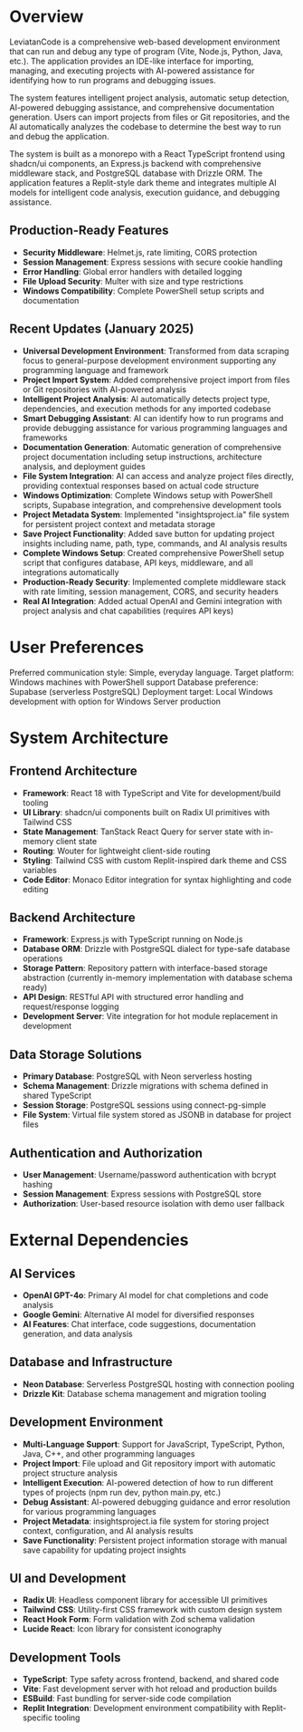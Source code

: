 # Overview

LeviatanCode is a comprehensive web-based development environment that can run and debug any type of program (Vite, Node.js, Python, Java, etc.). The application provides an IDE-like interface for importing, managing, and executing projects with AI-powered assistance for identifying how to run programs and debugging issues.

The system features intelligent project analysis, automatic setup detection, AI-powered debugging assistance, and comprehensive documentation generation. Users can import projects from files or Git repositories, and the AI automatically analyzes the codebase to determine the best way to run and debug the application.

The system is built as a monorepo with a React TypeScript frontend using shadcn/ui components, an Express.js backend with comprehensive middleware stack, and PostgreSQL database with Drizzle ORM. The application features a Replit-style dark theme and integrates multiple AI models for intelligent code analysis, execution guidance, and debugging assistance.

## Production-Ready Features
- **Security Middleware**: Helmet.js, rate limiting, CORS protection
- **Session Management**: Express sessions with secure cookie handling  
- **Error Handling**: Global error handlers with detailed logging
- **File Upload Security**: Multer with size and type restrictions
- **Windows Compatibility**: Complete PowerShell setup scripts and documentation

## Recent Updates (January 2025)

- **Universal Development Environment**: Transformed from data scraping focus to general-purpose development environment supporting any programming language and framework
- **Project Import System**: Added comprehensive project import from files or Git repositories with AI-powered analysis
- **Intelligent Project Analysis**: AI automatically detects project type, dependencies, and execution methods for any imported codebase
- **Smart Debugging Assistant**: AI can identify how to run programs and provide debugging assistance for various programming languages and frameworks
- **Documentation Generation**: Automatic generation of comprehensive project documentation including setup instructions, architecture analysis, and deployment guides
- **File System Integration**: AI can access and analyze project files directly, providing contextual responses based on actual code structure
- **Windows Optimization**: Complete Windows setup with PowerShell scripts, Supabase integration, and comprehensive development tools
- **Project Metadata System**: Implemented "insightsproject.ia" file system for persistent project context and metadata storage
- **Save Project Functionality**: Added save button for updating project insights including name, path, type, commands, and AI analysis results
- **Complete Windows Setup**: Created comprehensive PowerShell setup script that configures database, API keys, middleware, and all integrations automatically
- **Production-Ready Security**: Implemented complete middleware stack with rate limiting, session management, CORS, and security headers
- **Real AI Integration**: Added actual OpenAI and Gemini integration with project analysis and chat capabilities (requires API keys)

# User Preferences

Preferred communication style: Simple, everyday language.
Target platform: Windows machines with PowerShell support
Database preference: Supabase (serverless PostgreSQL)
Deployment target: Local Windows development with option for Windows Server production

# System Architecture

## Frontend Architecture
- **Framework**: React 18 with TypeScript and Vite for development/build tooling
- **UI Library**: shadcn/ui components built on Radix UI primitives with Tailwind CSS
- **State Management**: TanStack React Query for server state with in-memory client state
- **Routing**: Wouter for lightweight client-side routing
- **Styling**: Tailwind CSS with custom Replit-inspired dark theme and CSS variables
- **Code Editor**: Monaco Editor integration for syntax highlighting and code editing

## Backend Architecture
- **Framework**: Express.js with TypeScript running on Node.js
- **Database ORM**: Drizzle with PostgreSQL dialect for type-safe database operations
- **Storage Pattern**: Repository pattern with interface-based storage abstraction (currently in-memory implementation with database schema ready)
- **API Design**: RESTful API with structured error handling and request/response logging
- **Development Server**: Vite integration for hot module replacement in development

## Data Storage Solutions
- **Primary Database**: PostgreSQL with Neon serverless hosting
- **Schema Management**: Drizzle migrations with schema defined in shared TypeScript
- **Session Storage**: PostgreSQL sessions using connect-pg-simple
- **File System**: Virtual file system stored as JSONB in database for project files

## Authentication and Authorization
- **User Management**: Username/password authentication with bcrypt hashing
- **Session Management**: Express sessions with PostgreSQL store
- **Authorization**: User-based resource isolation with demo user fallback

# External Dependencies

## AI Services
- **OpenAI GPT-4o**: Primary AI model for chat completions and code analysis
- **Google Gemini**: Alternative AI model for diversified responses
- **AI Features**: Chat interface, code suggestions, documentation generation, and data analysis

## Database and Infrastructure
- **Neon Database**: Serverless PostgreSQL hosting with connection pooling
- **Drizzle Kit**: Database schema management and migration tooling

## Development Environment
- **Multi-Language Support**: Support for JavaScript, TypeScript, Python, Java, C++, and other programming languages
- **Project Import**: File upload and Git repository import with automatic project structure analysis
- **Intelligent Execution**: AI-powered detection of how to run different types of projects (npm run dev, python main.py, etc.)
- **Debug Assistant**: AI-powered debugging guidance and error resolution for various programming languages
- **Project Metadata**: insightsproject.ia file system for storing project context, configuration, and AI analysis results
- **Save Functionality**: Persistent project information storage with manual save capability for updating project insights

## UI and Development
- **Radix UI**: Headless component library for accessible UI primitives
- **Tailwind CSS**: Utility-first CSS framework with custom design system
- **React Hook Form**: Form validation with Zod schema validation
- **Lucide React**: Icon library for consistent iconography

## Development Tools
- **TypeScript**: Type safety across frontend, backend, and shared code
- **Vite**: Fast development server with hot reload and production builds
- **ESBuild**: Fast bundling for server-side code compilation
- **Replit Integration**: Development environment compatibility with Replit-specific tooling
